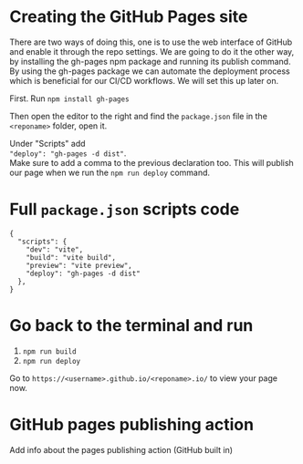 # Creating the GitHub Pages site

There are two ways of doing this, one is to use the web interface of GitHub and enable it through the repo settings. We are going to do it the other way, by installing the gh-pages npm package and running its publish command. By using the gh-pages package we can automate the deployment process which is beneficial for our CI/CD workflows. We will set this up later on. 

First. Run `npm install gh-pages`

Then open the editor to the right and find the `package.json` file in the `<reponame>` folder, open it.

Under "Scripts" add  
`"deploy": "gh-pages -d dist"`.   
Make sure to add a comma to the previous declaration too. This will publish our page when we run the `npm run deploy` command. 

# Full `package.json` scripts code
```
{
  "scripts": {
    "dev": "vite",
    "build": "vite build",
    "preview": "vite preview",
    "deploy": "gh-pages -d dist"
  },
}
```

# Go back to the terminal and run
 1. `npm run build`
 2. `npm run deploy`

Go to `https://<username>.github.io/<reponame>.io/` to view your page now.

# GitHub pages publishing action

Add info about the pages publishing action (GitHub built in)
